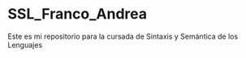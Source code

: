 # SSL_Franco_Andrea

Este es mi repositorio para la cursada de Sintaxis y Semántica de los Lenguajes

